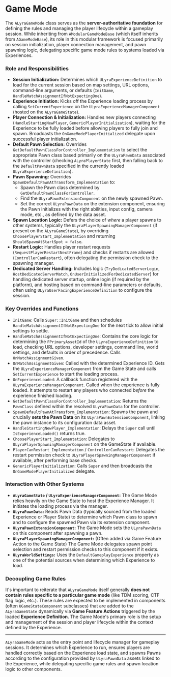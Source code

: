 # Game Mode

The `ALyraGameMode` class serves as the **server-authoritative foundation** for defining the rules and managing the player lifecycle within a gameplay session. While inheriting from `AModularGameModeBase` (which itself inherits from `AGameModeBase`), its role in this modular framework is focused primarily on session initialization, player connection management, and pawn spawning logic, delegating specific game mode rules to systems loaded via Experiences.

### Role and Responsibilities

* **Session Initialization:** Determines which `ULyraExperienceDefinition` to load for the current session based on map settings, URL options, command-line arguments, or defaults (`InitGame`, `HandleMatchAssignmentIfNotExpectingOne`).
* **Experience Initiation:** Kicks off the Experience loading process by calling `SetCurrentExperience` on the `ULyraExperienceManagerComponent` (hosted on the `ALyraGameState`).
* **Player Connection & Initialization:** Handles new players connecting (`HandleStartingNewPlayer`, `GenericPlayerInitialization`), waiting for the Experience to be fully loaded before allowing players to fully join and spawn. Broadcasts the `OnGameModePlayerInitialized` delegate upon successful player initialization.
* **Default Pawn Selection:** Overrides `GetDefaultPawnClassForController_Implementation` to select the appropriate Pawn class based primarily on the `ULyraPawnData` associated with the controller (checking `ALyraPlayerState` first, then falling back to the `DefaultPawnData` specified in the currently loaded `ULyraExperienceDefinition`).
* **Pawn Spawning:** Overrides `SpawnDefaultPawnAtTransform_Implementation` to:
  * Spawn the Pawn class determined by `GetDefaultPawnClassForController`.
  * Find the `ULyraPawnExtensionComponent` on the newly spawned Pawn.
  * Set the correct `ULyraPawnData` on the extension component, ensuring the Pawn initializes with the right abilities, input config, camera mode, etc., as defined by the data asset.
* **Spawn Location Logic:** Defers the choice of _where_ a player spawns to other systems, typically the `ULyraPlayerSpawningManagerComponent` (if present on the `ALyraGameState`), by overriding `ChoosePlayerStart_Implementation` and returning `ShouldSpawnAtStartSpot = false`.
* **Restart Logic:** Handles player restart requests (`RequestPlayerRestartNextFrame`) and checks if restarts are allowed (`ControllerCanRestart`), often delegating the permission check to the spawning manager.
* **Dedicated Server Handling:** Includes logic (`TryDedicatedServerLogin`, `HostDedicatedServerMatch`, `OnUserInitializedForDedicatedServer`) for handling dedicated server startup, online login (if required by the platform), and hosting based on command-line parameters or defaults, often using `ULyraUserFacingExperienceDefinition` to configure the session.

### Key Overrides and Functions

* `InitGame`: Calls `Super::InitGame` and then schedules `HandleMatchAssignmentIfNotExpectingOne` for the next tick to allow initial settings to settle.
* `HandleMatchAssignmentIfNotExpectingOne`: Contains the core logic for determining the `FPrimaryAssetId` of the `ULyraExperienceDefinition` to load, checking URL options, developer settings, command line, world settings, and defaults in order of precedence. Calls `OnMatchAssignmentGiven`.
* `OnMatchAssignmentGiven`: Called with the determined Experience ID. Gets the `ULyraExperienceManagerComponent` from the Game State and calls `SetCurrentExperience` to start the loading process.
* `OnExperienceLoaded`: A callback function registered with the `ULyraExperienceManagerComponent`. Called when the experience is fully loaded. It attempts to restart any players who connected _before_ the experience finished loading.
* `GetDefaultPawnClassForController_Implementation`: Returns the `PawnClass` defined within the resolved `ULyraPawnData` for the controller.
* `SpawnDefaultPawnAtTransform_Implementation`: Spawns the pawn and crucially **sets the Pawn Data** on its `ULyraPawnExtensionComponent`, linking the pawn instance to its configuration data asset.
* `HandleStartingNewPlayer_Implementation`: Delays the `Super` call until `IsExperienceLoaded()` returns true.
* `ChoosePlayerStart_Implementation`: Delegates to `ULyraPlayerSpawningManagerComponent` on the GameState if available.
* `PlayerCanRestart_Implementation` / `ControllerCanRestart`: Delegates the restart permission check to `ULyraPlayerSpawningManagerComponent` if available, after performing base checks.
* `GenericPlayerInitialization`: Calls `Super` and then broadcasts the `OnGameModePlayerInitialized` delegate.

### Interaction with Other Systems

* **`ALyraGameState` / `ULyraExperienceManagerComponent`:** The Game Mode relies heavily on the Game State to host the Experience Manager. It initiates the loading process via the manager.
* **`ULyraPawnData`:** Reads Pawn Data (typically sourced from the loaded Experience or Player State) to determine which Pawn class to spawn and to configure the spawned Pawn via its extension component.
* **`ULyraPawnExtensionComponent`:** The Game Mode sets the `ULyraPawnData` on this component after spawning a pawn.
* **`ULyraPlayerSpawningManagerComponent`:** (Often added via Game Feature Action to the Game State) The Game Mode delegates spawn point selection and restart permission checks to this component if it exists.
* **`ULyraWorldSettings`:** Uses the `DefaultGameplayExperience` property as one of the potential sources when determining which Experience to load.

### Decoupling Game Rules

It's important to reiterate that `ALyraGameMode` itself generally **does not contain rules specific to a particular game mode** (like TDM scoring, CTF flag logic, etc.). These rules are expected to be implemented in components (often `UGameStateComponent` subclasses) that are added to the `ALyraGameState` dynamically via **Game Feature Actions** triggered by the loaded **Experience Definition**. The Game Mode's primary role is the setup and management of the session and player lifecycle within the context defined by the Experience.

***

`ALyraGameMode` acts as the entry point and lifecycle manager for gameplay sessions. It determines which Experience to run, ensures players are handled correctly based on the Experience load state, and spawns Pawns according to the configuration provided by `ULyraPawnData` assets linked to the Experience, while delegating specific game rules and spawn location logic to other components.
